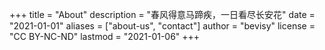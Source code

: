 +++
title = "About"
description = "春风得意马蹄疾，一日看尽长安花"
date = "2021-01-01"
aliases = ["about-us", "contact"]
author = "bevisy"
license = "CC BY-NC-ND"
lastmod = "2021-01-06"
+++
